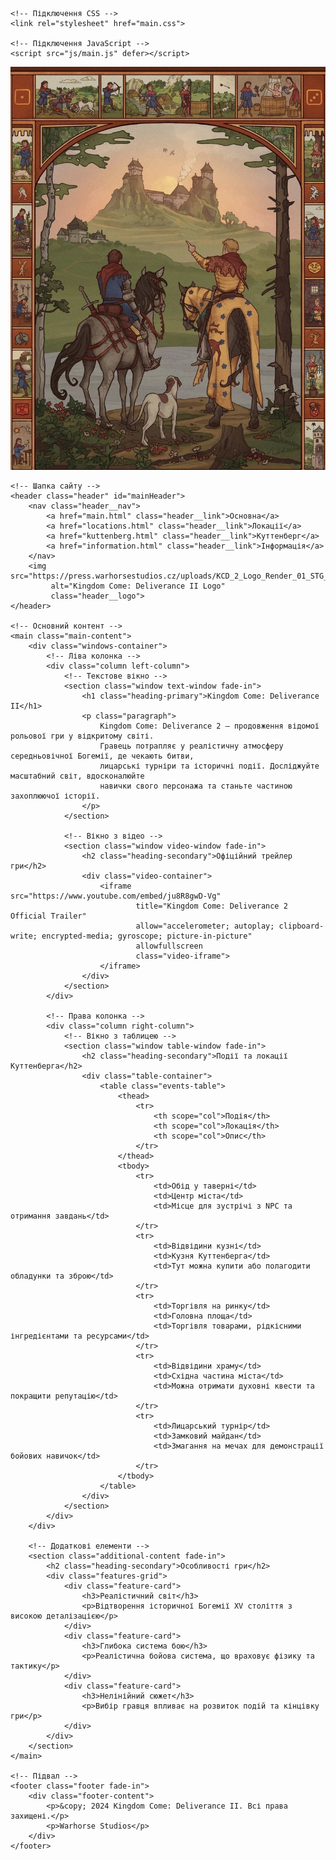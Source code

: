 <!DOCTYPE html>
<html lang="uk">
<head>
    <meta charset="UTF-8">
    <meta name="viewport" content="width=device-width, initial-scale=1.0">
    <title>Kingdom Come: Deliverance II - Середньовічний світ</title>
    <meta name="description" content="Kingdom Come: Deliverance 2 - продовження відомої рольової гри у відкритому світі. Досліджуйте середньовічну Богемію.">

    <!-- Підключення CSS -->
    <link rel="stylesheet" href="main.css">

    <!-- Підключення JavaScript -->
    <script src="js/main.js" defer></script>
</head>
<body>
    <!-- Фон сторінки -->
    <div class="background-container">
        <img src="Зображення/GoQoYGXWQAABsI9.jpg" alt="Kingdom Come: Deliverance II Background" class="background-image">
        <div class="background-overlay"></div>
    </div>

    <!-- Шапка сайту -->
    <header class="header" id="mainHeader">
        <nav class="header__nav">
            <a href="main.html" class="header__link">Основна</a>
            <a href="locations.html" class="header__link">Локації</a>
            <a href="kuttenberg.html" class="header__link">Куттенберг</a>
            <a href="information.html" class="header__link">Інформація</a>
        </nav>
        <img src="https://press.warhorsestudios.cz/uploads/KCD_2_Logo_Render_01_STG_13v1_9836a817ed.jpg"
             alt="Kingdom Come: Deliverance II Logo"
             class="header__logo">
    </header>

    <!-- Основний контент -->
    <main class="main-content">
        <div class="windows-container">
            <!-- Ліва колонка -->
            <div class="column left-column">
                <!-- Текстове вікно -->
                <section class="window text-window fade-in">
                    <h1 class="heading-primary">Kingdom Come: Deliverance II</h1>
                    <p class="paragraph">
                        Kingdom Come: Deliverance 2 — продовження відомої рольової гри у відкритому світі.
                        Гравець потрапляє у реалістичну атмосферу середньовічної Богемії, де чекають битви,
                        лицарські турніри та історичні події. Досліджуйте масштабний світ, вдосконалюйте
                        навички свого персонажа та станьте частиною захоплюючої історії.
                    </p>
                </section>

                <!-- Вікно з відео -->
                <section class="window video-window fade-in">
                    <h2 class="heading-secondary">Офіційний трейлер гри</h2>
                    <div class="video-container">
                        <iframe src="https://www.youtube.com/embed/ju8R8gwD-Vg"
                                title="Kingdom Come: Deliverance 2 Official Trailer"
                                allow="accelerometer; autoplay; clipboard-write; encrypted-media; gyroscope; picture-in-picture"
                                allowfullscreen
                                class="video-iframe">
                        </iframe>
                    </div>
                </section>
            </div>

            <!-- Права колонка -->
            <div class="column right-column">
                <!-- Вікно з таблицею -->
                <section class="window table-window fade-in">
                    <h2 class="heading-secondary">Події та локації Куттенберга</h2>
                    <div class="table-container">
                        <table class="events-table">
                            <thead>
                                <tr>
                                    <th scope="col">Подія</th>
                                    <th scope="col">Локація</th>
                                    <th scope="col">Опис</th>
                                </tr>
                            </thead>
                            <tbody>
                                <tr>
                                    <td>Обід у таверні</td>
                                    <td>Центр міста</td>
                                    <td>Місце для зустрічі з NPC та отримання завдань</td>
                                </tr>
                                <tr>
                                    <td>Відвідини кузні</td>
                                    <td>Кузня Куттенберга</td>
                                    <td>Тут можна купити або полагодити обладунки та зброю</td>
                                </tr>
                                <tr>
                                    <td>Торгівля на ринку</td>
                                    <td>Головна площа</td>
                                    <td>Торгівля товарами, рідкісними інгредієнтами та ресурсами</td>
                                </tr>
                                <tr>
                                    <td>Відвідини храму</td>
                                    <td>Східна частина міста</td>
                                    <td>Можна отримати духовні квести та покращити репутацію</td>
                                </tr>
                                <tr>
                                    <td>Лицарський турнір</td>
                                    <td>Замковий майдан</td>
                                    <td>Змагання на мечах для демонстрації бойових навичок</td>
                                </tr>
                            </tbody>
                        </table>
                    </div>
                </section>
            </div>
        </div>

        <!-- Додаткові елементи -->
        <section class="additional-content fade-in">
            <h2 class="heading-secondary">Особливості гри</h2>
            <div class="features-grid">
                <div class="feature-card">
                    <h3>Реалістичний світ</h3>
                    <p>Відтворення історичної Богемії XV століття з високою деталізацією</p>
                </div>
                <div class="feature-card">
                    <h3>Глибока система бою</h3>
                    <p>Реалістична бойова система, що враховує фізику та тактику</p>
                </div>
                <div class="feature-card">
                    <h3>Нелінійний сюжет</h3>
                    <p>Вибір гравця впливає на розвиток подій та кінцівку гри</p>
                </div>
            </div>
        </section>
    </main>

    <!-- Підвал -->
    <footer class="footer fade-in">
        <div class="footer-content">
            <p>&copy; 2024 Kingdom Come: Deliverance II. Всі права захищені.</p>
            <p>Warhorse Studios</p>
        </div>
    </footer>
</body>
</html>
